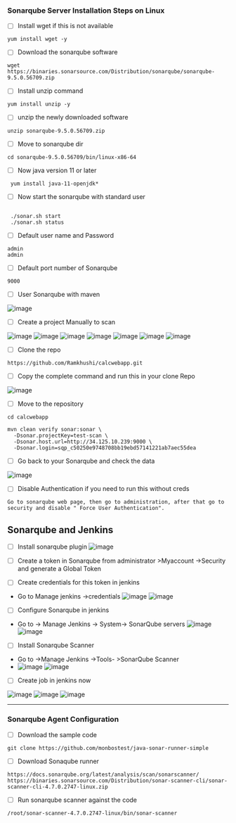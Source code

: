### Sonarqube  Server Installation Steps on Linux 

- [ ] Install wget if this is not available
```
yum install wget -y
```
- [ ] Download the sonarqube software 
```
wget https://binaries.sonarsource.com/Distribution/sonarqube/sonarqube-9.5.0.56709.zip
```
- [ ] Install unzip command
```
yum install unzip -y
```
- [ ] unzip the newly downloaded software
```
unzip sonarqube-9.5.0.56709.zip
```
- [ ] Move to sonarqube dir
```
cd sonarqube-9.5.0.56709/bin/linux-x86-64
```
- [ ] Now java version 11 or later 
```
 yum install java-11-openjdk*
```

- [ ] Now start the sonarqube with standard user
```

 ./sonar.sh start
 ./sonar.sh status
```
  - [ ] Default user name and Password
```
admin
admin
```
- [ ] Default port number of Sonarqube
```
9000
```

- [ ] User Sonarqube with maven

![image](https://github.com/Ramkhushi/Learning-notes/assets/120269399/819173b2-86df-44e5-865f-7b98c72f61d1)


- [ ] Create a project Manually to scan

![image](https://github.com/Ramkhushi/Learning-notes/assets/120269399/20d8a4cb-d86d-44fe-ae2b-711a20e1be6c)
![image](https://github.com/Ramkhushi/Learning-notes/assets/120269399/d8f12bd8-3bbf-446a-b610-f5ebd5d78d5f)
![image](https://github.com/Ramkhushi/Learning-notes/assets/120269399/26fc0957-65d8-4571-a3db-07a71e3e0b3d)
![image](https://github.com/Ramkhushi/Learning-notes/assets/120269399/2c51173a-be9c-4c66-af27-000178f7718e)
![image](https://github.com/Ramkhushi/Learning-notes/assets/120269399/1fe53e02-f7c5-4ca9-bc87-6450e802c7f1)
![image](https://github.com/Ramkhushi/Learning-notes/assets/120269399/53c18537-6350-42b0-86c6-2374c0cfc3f0)
![image](https://github.com/Ramkhushi/Learning-notes/assets/120269399/86a74e94-9b41-447a-8d29-99f80574328a)

- [ ] Clone the repo

```
https://github.com/Ramkhushi/calcwebapp.git
```
- [ ] Copy the complete command and run this in your clone Repo


 ![image](https://github.com/Ramkhushi/Learning-notes/assets/120269399/157b4546-4ec8-40d8-9533-3c1717ad0305)
- [ ] Move to the repository

```
cd calcwebapp

mvn clean verify sonar:sonar \
  -Dsonar.projectKey=test-scan \
  -Dsonar.host.url=http://34.125.10.239:9000 \
  -Dsonar.login=sqp_c50250e9748708bb19ebd57141221ab7aec55dea
```

- [ ] Go back to your Sonarqube and check the data

![image](https://github.com/Ramkhushi/Learning-notes/assets/120269399/e179488a-df67-4109-9e4f-60c28e95a042)



- [ ] Disable Authentication if you need to run this without creds
```
Go to sonarqube web page, then go to administration, after that go to security and disable " Force User Authentication".
````

 ## Sonarqube and Jenkins 
 - [ ] Install sonarqube plugin
![image](https://github.com/Ramkhushi/Learning-notes/assets/120269399/e7105153-1178-4d17-8468-548974aec14e)


 - [ ] Create a token in Sonarqube  from administrator >Myaccount ->Security and generate a Global Token 
 - [ ] Create credentials for this token in jenkins

-  Go to Manage jenkins ->credentials
 ![image](https://github.com/Ramkhushi/Learning-notes/assets/120269399/f3ed57c6-f2f0-4cec-871a-e84a257f0911)
![image](https://github.com/Ramkhushi/Learning-notes/assets/120269399/9de91fc5-08e9-432f-b86e-f8bd97cf46f2)

 - [ ] Configure Sonarqube in jenkins 

- Go to -> Manage Jenkins -> System-> SonarQube servers 
![image](https://github.com/Ramkhushi/Learning-notes/assets/120269399/3fb6dd29-669e-4c0b-8924-bb92796ea0cb)
![image](https://github.com/Ramkhushi/Learning-notes/assets/120269399/bc421a9b-f0aa-4ff8-a066-1e8bceb0efcc)

- [ ] Install Sonarqube Scanner 

-  Go to ->Manage Jenkins ->Tools- >SonarQube Scanner 
-  ![image](https://github.com/Ramkhushi/Learning-notes/assets/120269399/b1d9cd51-7fe7-4473-83ba-36c6997a4a3b)
![image](https://github.com/Ramkhushi/Learning-notes/assets/120269399/9449649c-0331-44ed-a938-26057201f7cf)


- [ ]  Create job in jenkins now

![image](https://github.com/Ramkhushi/Learning-notes/assets/120269399/ae0ed0f6-2ebd-4e2b-9d2f-66035a850e90)
![image](https://github.com/Ramkhushi/Learning-notes/assets/120269399/33254072-045b-4cf9-af45-a582dce95f11)
![image](https://github.com/Ramkhushi/Learning-notes/assets/120269399/f422d146-2945-4c8d-a27a-4f479ca1e767)




------------------------------------
### Sonarqube Agent Configuration
- [ ] Download the sample code 
```
git clone https://github.com/monbostest/java-sonar-runner-simple
```

- [ ]  Download Sonaqube runner 
```
https://docs.sonarqube.org/latest/analysis/scan/sonarscanner/
https://binaries.sonarsource.com/Distribution/sonar-scanner-cli/sonar-scanner-cli-4.7.0.2747-linux.zip
```

 - [ ] Run sonarqube scanner against the code
```
/root/sonar-scanner-4.7.0.2747-linux/bin/sonar-scanner 
